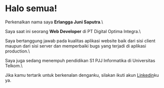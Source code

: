 # Halo semua! 

Perkenalkan nama saya **Erlangga Juni Saputra**.\

Saya saat ini seorang **Web Developer** di PT Digital Optima Integra.\

Saya bertanggung jawab pada kualitas aplikasi website baik dari sisi client maupun dari sisi server dan memperbaiki bugs yang terjadi di aplikasi production.\

Saya juga sedang menempuh pendidikan S1 PJJ Informatika di Universitas Telkom.\

Jika kamu tertarik untuk berkenalan denganku, silakan ikuti akun [Linkedin](https://www.linkedin.com/in/erlangga-juni-saputra/)ku ya.
